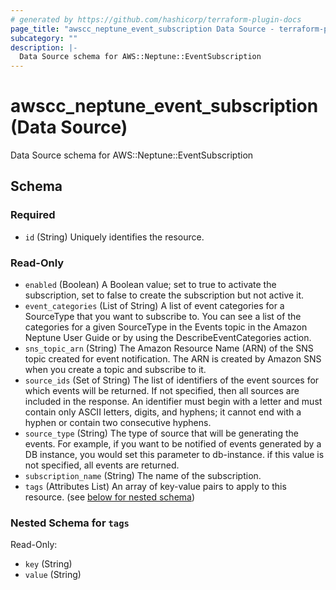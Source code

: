 ```yaml
---
# generated by https://github.com/hashicorp/terraform-plugin-docs
page_title: "awscc_neptune_event_subscription Data Source - terraform-provider-awscc"
subcategory: ""
description: |-
  Data Source schema for AWS::Neptune::EventSubscription
---
```


# awscc_neptune_event_subscription (Data Source)

Data Source schema for AWS::Neptune::EventSubscription



<!-- schema generated by tfplugindocs -->
## Schema

### Required

- `id` (String) Uniquely identifies the resource.

### Read-Only

- `enabled` (Boolean) A Boolean value; set to true to activate the subscription, set to false to create the subscription but not active it.
- `event_categories` (List of String) A list of event categories for a SourceType that you want to subscribe to. You can see a list of the categories for a given SourceType in the Events topic in the Amazon Neptune User Guide or by using the DescribeEventCategories action.
- `sns_topic_arn` (String) The Amazon Resource Name (ARN) of the SNS topic created for event notification. The ARN is created by Amazon SNS when you create a topic and subscribe to it.
- `source_ids` (Set of String) The list of identifiers of the event sources for which events will be returned. If not specified, then all sources are included in the response. An identifier must begin with a letter and must contain only ASCII letters, digits, and hyphens; it cannot end with a hyphen or contain two consecutive hyphens.
- `source_type` (String) The type of source that will be generating the events. For example, if you want to be notified of events generated by a DB instance, you would set this parameter to db-instance. if this value is not specified, all events are returned.
- `subscription_name` (String) The name of the subscription.
- `tags` (Attributes List) An array of key-value pairs to apply to this resource. (see [below for nested schema](#nestedatt--tags))

<a id="nestedatt--tags"></a>
### Nested Schema for `tags`

Read-Only:

- `key` (String)
- `value` (String)
